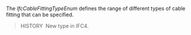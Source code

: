 The _IfcCableFittingTypeEnum_ defines the range of different types of cable fitting that can be specified.

> HISTORY&nbsp; New type in IFC4.